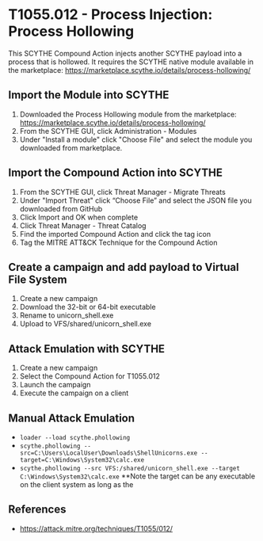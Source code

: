 # T1055.012 - Process Injection: Process Hollowing

This SCYTHE Compound Action injects another SCYTHE payload into a process that is hollowed. It requires the SCYTHE native module available in the marketplace: https://marketplace.scythe.io/details/process-hollowing/

## Import the Module into SCYTHE
1. Downloaded the Process Hollowing module from the marketplace: https://marketplace.scythe.io/details/process-hollowing/
2. From the SCYTHE GUI, click Administration - Modules
3. Under "Install a module" click "Choose File" and select the module you downloaded from marketplace.

## Import the Compound Action into SCYTHE
1. From the SCYTHE GUI, click Threat Manager - Migrate Threats
2. Under "Import Threat" click “Choose File” and select the JSON file you downloaded from GitHub
3. Click Import and OK when complete
4. Click Threat Manager - Threat Catalog
5. Find the imported Compound Action and click the tag icon 
6. Tag the MITRE ATT&CK Technique for the Compound Action

## Create a campaign and add payload to Virtual File System
1. Create a new campaign
2. Download the 32-bit or 64-bit executable
3. Rename to unicorn_shell.exe
3. Upload to VFS/shared/unicorn_shell.exe

## Attack Emulation with SCYTHE
1. Create a new campaign
2. Select the Compound Action for T1055.012
3. Launch the campaign
4. Execute the campaign on a client

## Manual Attack Emulation
- ```loader --load scythe.phollowing```
- ```scythe.phollowing --src=C:\Users\LocalUser\Downloads\ShellUnicorns.exe --target=C:\Windows\System32\calc.exe```
- ```scythe.phollowing --src VFS:/shared/unicorn_shell.exe --target C:\Windows\System32\calc.exe```
**Note the target can be any executable on the client system as long as the 

## References
- https://attack.mitre.org/techniques/T1055/012/